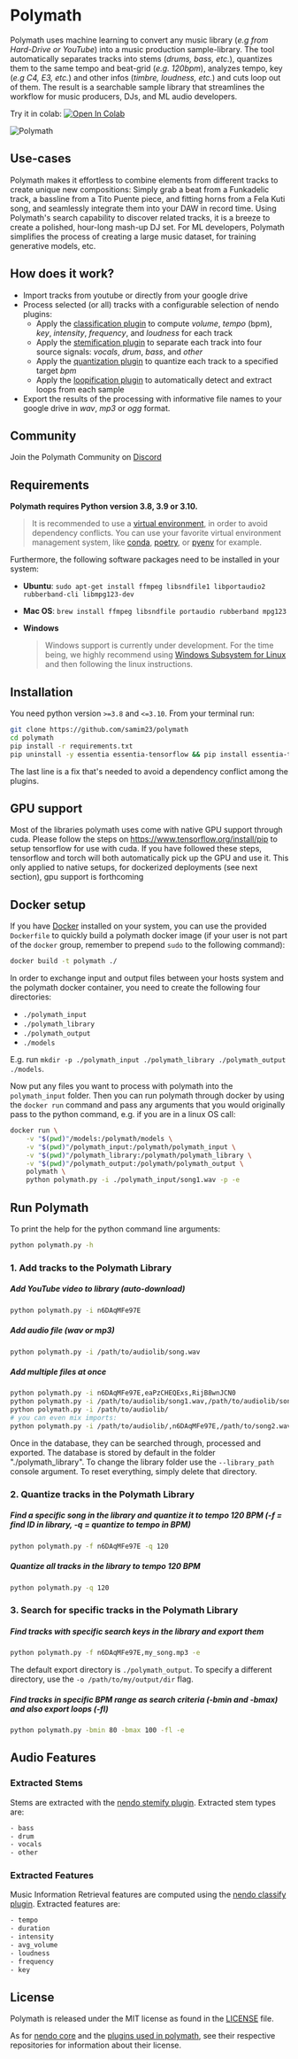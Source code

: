 # Polymath

Polymath uses machine learning to convert any music library (*e.g from Hard-Drive or YouTube*) into a music production sample-library. The tool automatically separates tracks into stems (_drums, bass, etc._), quantizes them to the same tempo and beat-grid (*e.g. 120bpm*), analyzes tempo, key (_e.g C4, E3, etc._) and other infos (*timbre, loudness, etc.*) and cuts loop out of them. The result is a searchable sample library that streamlines the workflow for music producers, DJs, and ML audio developers.

Try it in colab:
<a target="_blank" href="https://colab.research.google.com/drive/1TjRVFdh1BPdQ_5_PL5EsfS278-EUYt90?usp=sharing">
<img src="https://colab.research.google.com/assets/colab-badge.svg" alt="Open In Colab"/>
</a>

![Polymath](docs/images/polymath.png)

## Use-cases

Polymath makes it effortless to combine elements from different tracks to create unique new compositions: Simply grab a beat from a Funkadelic track, a bassline from a Tito Puente piece, and fitting horns from a Fela Kuti song, and seamlessly integrate them into your DAW in record time. Using Polymath's search capability to discover related tracks, it is a breeze to create a polished, hour-long mash-up DJ set. For ML developers, Polymath simplifies the process of creating a large music dataset, for training generative models, etc.

## How does it work?

- Import tracks from youtube or directly from your google drive
- Process selected (or all) tracks with a configurable selection of nendo plugins:
    - Apply the [classification plugin](https://github.com/okio-ai/nendo-plugin-classify-core) to compute _volume_, _tempo_ (bpm), _key_, _intensity_, _frequency_, and _loudness_ for each track
    - Apply the [stemification plugin](https://github.com/okio-ai/nendo-plugin-stemify-demucs) to separate each track into four source signals: _vocals_, _drum_, _bass_, and _other_
    - Apply the [quantization plugin](https://github.com/okio-ai/nendo-plugin-quantize-core) to quantize each track to a specified target _bpm_
    - Apply the [loopification plugin](https://github.com/okio-ai/nendo-plugin-loopify) to automatically detect and extract loops from each sample
- Export the results of the processing with informative file names to your google drive in _wav_, _mp3_ or _ogg_ format.

## Community

Join the Polymath Community on [Discord](https://discord.gg/gaZMZKzScj)

## Requirements

**Polymath requires Python version 3.8, 3.9 or 3.10.**

> It is recommended to use a [virtual environment](https://docs.python.org/3/library/venv.html), in order to avoid dependency conflicts. You can use your favorite virtual environment management system, like [conda](https://docs.conda.io/en/latest/), [poetry](https://python-poetry.org/), or [pyenv](https://github.com/pyenv/pyenv) for example.

Furthermore, the following software packages need to be installed in your system:

- **Ubuntu**: `sudo apt-get install ffmpeg libsndfile1 libportaudio2 rubberband-cli libmpg123-dev`
- **Mac OS**: `brew install ffmpeg libsndfile portaudio rubberband mpg123`
- **Windows**

    > Windows support is currently under development. For the time being, we highly recommend using [Windows Subsystem for Linux](https://learn.microsoft.com/en-us/windows/wsl/install) and then following the linux instructions.

## Installation

You need python version `>=3.8` and `<=3.10`. From your terminal run:

```bash
git clone https://github.com/samim23/polymath
cd polymath
pip install -r requirements.txt
pip uninstall -y essentia essentia-tensorflow && pip install essentia-tensorflow
```

The last line is a fix that's needed to avoid a dependency conflict among the plugins.

## GPU support

Most of the libraries polymath uses come with native GPU support through cuda. Please follow the steps on https://www.tensorflow.org/install/pip to setup tensorflow for use with cuda. If you have followed these steps, tensorflow and torch will both automatically pick up the GPU and use it. This only applied to native setups, for dockerized deployments (see next section), gpu support is forthcoming

## Docker setup

If you have [Docker](https://www.docker.com/) installed on your system, you can use the provided `Dockerfile` to quickly build a polymath docker image (if your user is not part of the `docker` group, remember to prepend `sudo` to the following command):

```bash
docker build -t polymath ./
```

In order to exchange input and output files between your hosts system and the polymath docker container, you need to create the following four directories:

- `./polymath_input`
- `./polymath_library`
- `./polymath_output`
- `./models`

E.g. run `mkdir -p ./polymath_input ./polymath_library ./polymath_output ./models`.

Now put any files you want to process with polymath into the `polymath_input` folder.
Then you can run polymath through docker by using the `docker run` command and pass any arguments that you would originally pass to the python command, e.g. if you are in a linux OS call:

```bash
docker run \
    -v "$(pwd)"/models:/polymath/models \
    -v "$(pwd)"/polymath_input:/polymath/polymath_input \
    -v "$(pwd)"/polymath_library:/polymath/polymath_library \
    -v "$(pwd)"/polymath_output:/polymath/polymath_output \
    polymath \
    python polymath.py -i ./polymath_input/song1.wav -p -e
```

## Run Polymath

To print the help for the python command line arguments:

```bash
python polymath.py -h
```

### 1. Add tracks to the Polymath Library

##### Add YouTube video to library (auto-download)

```bash
python polymath.py -i n6DAqMFe97E
```

##### Add audio file (wav or mp3)

```bash
python polymath.py -i /path/to/audiolib/song.wav
```

##### Add multiple files at once

```bash
python polymath.py -i n6DAqMFe97E,eaPzCHEQExs,RijB8wnJCN0
python polymath.py -i /path/to/audiolib/song1.wav,/path/to/audiolib/song2.wav
python polymath.py -i /path/to/audiolib/
# you can even mix imports:
python polymath.py -i /path/to/audiolib/,n6DAqMFe97E,/path/to/song2.wav
```

Once in the database, they can be searched through, processed and exported. The database is stored by default in the folder "./polymath_library". To change the library folder use the `--library_path` console argument. To reset everything, simply delete that directory.

### 2. Quantize tracks in the Polymath Library

##### Find a specific song in the library and quantize it to tempo 120 BPM (-f = find ID in library, -q = quantize to tempo in BPM)

```bash
python polymath.py -f n6DAqMFe97E -q 120
```

##### Quantize all tracks in the library to tempo 120 BPM

```bash
python polymath.py -q 120
```

### 3. Search for specific tracks in the Polymath Library

##### Find tracks with specific search keys in the library and export them

```bash
python polymath.py -f n6DAqMFe97E,my_song.mp3 -e
```

The default export directory is `./polymath_output`. To specify a different directory, use the `-o /path/to/my/output/dir` flag.

##### Find tracks in specific BPM range as search criteria (-bmin and -bmax) and also export loops (-fl)

```bash
python polymath.py -bmin 80 -bmax 100 -fl -e
```

## Audio Features

### Extracted Stems

Stems are extracted with the [nendo stemify plugin](https://github.com/okio-ai/nendo_plugin_stemify_demucs/). Extracted stem types are:

```bash
- bass
- drum
- vocals
- other
```

### Extracted Features

Music Information Retrieval features are computed using the [nendo classify plugin](https://github.com/okio-ai/nendo_plugin_classify_core/). Extracted features are:

```bash
- tempo
- duration
- intensity
- avg_volume
- loudness
- frequency
- key
```

## License

Polymath is released under the MIT license as found in the [LICENSE](https://github.com/samim23/polymath/blob/main/LICENSE) file.

As for [nendo core](https://github.com/okio-ai/nendo) and the [plugins used in polymath](#how-does-it-work), see their respective repositories for information about their license.